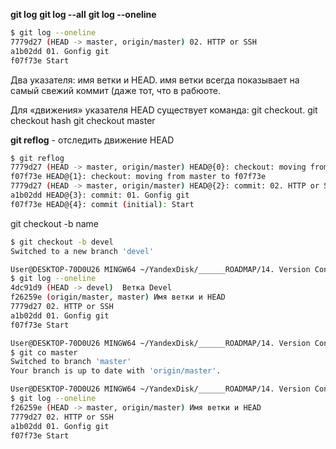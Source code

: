 **git log**
**git log --all**
**git log --oneline**
```bash
$ git log --oneline
7779d27 (HEAD -> master, origin/master) 02. HTTP or SSH
a1b02dd 01. Gonfig git
f07f73e Start
```

Два указателя: имя ветки и HEAD. имя ветки всегда показывает на самый свежий коммит (даже тот, что в рабюоте.


Для «движения» указателя HEAD существует команда: git checkout.
git checkout hash
git checkout master

**git reflog** - отследить движение HEAD
```bash
$ git reflog
7779d27 (HEAD -> master, origin/master) HEAD@{0}: checkout: moving from f07f73ee30e1193a7eb8fab3475933462d939688 to master
f07f73e HEAD@{1}: checkout: moving from master to f07f73e
7779d27 (HEAD -> master, origin/master) HEAD@{2}: commit: 02. HTTP or SSH
a1b02dd HEAD@{3}: commit: 01. Gonfig git
f07f73e HEAD@{4}: commit (initial): Start
```

git checkout -b name
```bash
$ git checkout -b devel
Switched to a new branch 'devel'

User@DESKTOP-70D0U26 MINGW64 ~/YandexDisk/______ROADMAP/14. Version Control System/working_may_2023 (devel)
$ git log --oneline
4dc91d9 (HEAD -> devel)  Ветка Devel
f26259e (origin/master, master) Имя ветки и HEAD
7779d27 02. HTTP or SSH
a1b02dd 01. Gonfig git
f07f73e Start

User@DESKTOP-70D0U26 MINGW64 ~/YandexDisk/______ROADMAP/14. Version Control System/working_may_2023 (devel)
$ git co master
Switched to branch 'master'
Your branch is up to date with 'origin/master'.

User@DESKTOP-70D0U26 MINGW64 ~/YandexDisk/______ROADMAP/14. Version Control System/working_may_2023 (master)
$ git log --oneline
f26259e (HEAD -> master, origin/master) Имя ветки и HEAD
7779d27 02. HTTP or SSH
a1b02dd 01. Gonfig git
f07f73e Start
```
